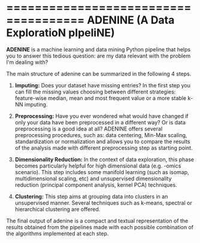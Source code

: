 =====================================
ADENINE (A Data ExploratioN pIpeliNE)
=====================================

**ADENINE** is a machine learning and data mining Python pipeline that helps you to answer this tedious question: are my data relevant with the problem I'm dealing with?

The main structure of adenine can be summarized in the following 4 steps.

1. **Imputing:** Does your dataset have missing entries? In the first step you can fill the missing values choosing between different strategies: feature-wise median, mean and most frequent value or a more stable k-NN imputing.

2. **Preprocessing:** Have you ever wondered what would have changed if only  your data have been preprocessed in a different way? Or is data preprocessing is a good idea at all? ADENINE offers several preprocessing procedures, such as: data centering, Min-Max scaling, standardization or normalization and allows you to compare the results of the analysis made with different preprocessing step as starting point.

3. **Dimensionality Reduction:** In the context of data exploration, this  phase becomes particularly helpful for high dimensional data (e.g. -omics scenario). This step includes some manifold learning (such as isomap, multidimensional scaling, etc) and unsupervised dimensionality reduction (principal component analysis, kernel PCA) techniques.

4. **Clustering:** This step aims at grouping data into clusters in an unsupervised manner. Several techniques such as k-means, spectral or hierarchical clustering are offered.

The final output of adenine is a compact and textual representation of the results obtained from the pipelines made with each possible combination of the algorithms implemented at each step.
